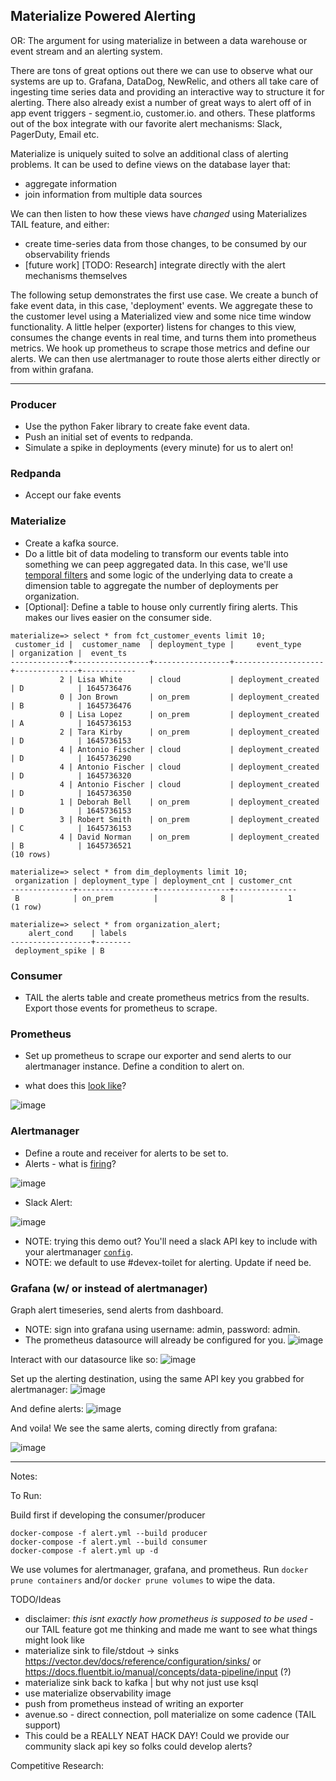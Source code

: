 ## Materialize Powered Alerting

OR: The argument for using materialize in between a data warehouse or event stream and an alerting system. 


There are tons of great options out there we can use to observe what our systems are up to. 
Grafana, DataDog, NewRelic, and others all take care of ingesting time series data and providing an interactive way to structure it for alerting.
There also already exist a number of great ways to alert off of in app event triggers - segment.io, customer.io. and others. 
These platforms out of the box integrate with our favorite alert mechanisms: Slack, PagerDuty, Email etc. 

Materialize is uniquely suited to solve an additional class of alerting problems. 
It can be used to define views on the database layer that:
- aggregate information
- join information from multiple data sources

We can then listen to how these views have _changed_ using Materializes TAIL feature, and either: 
- create time-series data from those changes, to be consumed by our observability friends
- [future work] [TODO: Research] integrate directly with the alert mechanisms themselves

The following setup demonstrates the first use case. We create a bunch of fake event data, in this case, 'deployment' events. 
We aggregate these to the customer level using a Materialized view and some nice time window functionality. 
A little helper (exporter) listens for changes to this view, consumes the change events in real time, and turns them into prometheus metrics. 
We hook up prometheus to scrape those metrics and define our alerts. We can then use alertmanager to route those alerts
either directly or from within grafana.

---
### Producer
- Use the python Faker library to create fake event data. 
- Push an initial set of events to redpanda. 
- Simulate a spike in deployments (every minute) for us to alert on!
### Redpanda
- Accept our fake events
### Materialize
- Create a kafka source. 
- Do a little bit of data modeling to transform our events table into something we can peep aggregated data. 
In this case, we'll use [temporal filters](https://materialize.com/docs/guides/temporal-filters/#sliding-windows) 
and some logic of the underlying data to create a dimension table to aggregate the number of deployments per organization. 
- [Optional]: Define a table to house only currently firing alerts. This makes our lives easier on the consumer side.

```
materialize=> select * from fct_customer_events limit 10;
 customer_id |  customer_name  | deployment_type |     event_type     | organization |  event_ts
-------------+-----------------+-----------------+--------------------+--------------+------------
           2 | Lisa White      | cloud           | deployment_created | D            | 1645736476
           0 | Jon Brown       | on_prem         | deployment_created | B            | 1645736476
           0 | Lisa Lopez      | on_prem         | deployment_created | A            | 1645736153
           2 | Tara Kirby      | on_prem         | deployment_created | D            | 1645736153
           4 | Antonio Fischer | cloud           | deployment_created | D            | 1645736290
           4 | Antonio Fischer | cloud           | deployment_created | D            | 1645736320
           4 | Antonio Fischer | cloud           | deployment_created | D            | 1645736350
           1 | Deborah Bell    | on_prem         | deployment_created | D            | 1645736153
           3 | Robert Smith    | on_prem         | deployment_created | C            | 1645736153
           4 | David Norman    | on_prem         | deployment_created | B            | 1645736521
(10 rows)

materialize=> select * from dim_deployments limit 10;
 organization | deployment_type | deployment_cnt | customer_cnt
--------------+-----------------+----------------+--------------
 B            | on_prem         |              8 |            1
(1 row)

materialize=> select * from organization_alert;
    alert_cond    | labels
------------------+--------
 deployment_spike | B
```
### Consumer
- TAIL the alerts table and create prometheus metrics from the results. Export those events for prometheus to scrape.
### Prometheus
- Set up prometheus to scrape our exporter and send alerts to our alertmanager instance. Define a condition to alert on.

- what does this [look like](http://localhost:9090/graph?g0.expr=organization_alert%7Bjob%3D%22event_exporter%22%7D&g0.tab=0&g0.stacked=0&g0.show_exemplars=0&g0.range_input=1h)?

![image](https://user-images.githubusercontent.com/8192401/155733430-d6fe0e8d-0c2a-49b6-b7ff-6c88e1fbd7d3.png)

### Alertmanager
- Define a route and receiver for alerts to be set to.
- Alerts - what is [firing](http://localhost:9090/alerts)?  

![image](https://user-images.githubusercontent.com/8192401/155733836-388ff14c-7fe4-4d34-8b16-deb6c69819c5.png)
- Slack Alert: 

![image](https://user-images.githubusercontent.com/8192401/156078275-d7349aee-abdd-48c4-a931-8a984cfbc902.png)

- NOTE: trying this demo out? You'll need a slack API key to include with your alertmanager [`config`](../../alertmanager/alertmanager.yml). 
- NOTE: we default to use #devex-toilet for alerting. Update if need be. 
### Grafana (w/ or instead of alertmanager)
Graph alert timeseries, send alerts from dashboard.

- NOTE: sign into grafana using username: admin, password: admin. 
- The prometheus datasource will already be configured for you. 
![image](https://user-images.githubusercontent.com/8192401/156211297-55402105-ecdd-4958-b8f7-d458e5f6dc48.png)

Interact with our datasource like so: 
![image](https://user-images.githubusercontent.com/8192401/156232107-178770ec-743f-4b9b-bb57-7648301fd58d.png)

Set up the alerting destination, using the same API key you grabbed for alertmanager: 
![image](https://user-images.githubusercontent.com/8192401/156214036-7af3fedf-63a5-4d22-b768-ea45c86e9617.png)

And define alerts: 
![image](https://user-images.githubusercontent.com/8192401/156232311-8176b2ab-a917-4697-8aad-7f39a31a2693.png)

And voila! We see the same alerts, coming directly from grafana: 

![image](https://user-images.githubusercontent.com/8192401/156235289-66e3627c-3ad0-4a85-8ade-a0d66a70dbe7.png)

---


Notes:

To Run:

Build first if developing the consumer/producer
```
docker-compose -f alert.yml --build producer
docker-compose -f alert.yml --build consumer
docker-compose -f alert.yml up -d
```
We use volumes for alertmanager, grafana, and prometheus. 
Run `docker prune containers` and/or `docker prune volumes` to wipe the data. 


TODO/Ideas
- disclaimer: _this isnt exactly how prometheus is supposed to be used_ - our TAIL feature got me thinking and made me want to see what things might look like
- materialize sink to file/stdout -> sinks https://vector.dev/docs/reference/configuration/sinks/ or https://docs.fluentbit.io/manual/concepts/data-pipeline/input (?)
- materialize sink back to kafka | but why not just use ksql
- use materialize observability image
- push from prometheus instead of writing an exporter
- avenue.so - direct connection, poll materialize on some cadence (TAIL support)
- This could be a REALLY NEAT HACK DAY! Could we provide our community slack api key so folks could develop alerts? 

Competitive Research: 
